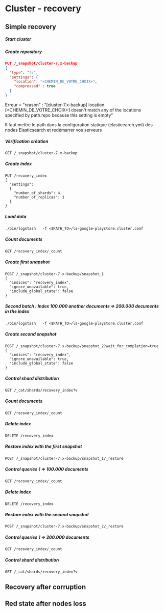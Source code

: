 
# Cluster - recovery

## Simple recovery

##### Start cluster

##### Create repository
```json
PUT /_snapshot/cluster-7.x-backup
{
  "type": "fs",
  "settings": {
    "location": "<CHEMIN_DE_VOTRE_CHOIX>",
    "compressed" : true
  }
}
```

 Erreur = "reason" : "[cluster-7.x-backup] location [<CHEMIN_DE_VOTRE_CHOIX>] doesn't match any of the locations specified by path.repo because this setting is empty"

Il faut mettre le path dans la configuration statique (elasticearch.yml) des nodes Elasticsearch et redémarrer vos serveurs


##### Vérification création
```
GET /_snapshot/cluster-7.x-backup
```

##### Create index
```
PUT /recovery_index
{
  "settings": 
  {
    "number_of_shards": 4,
    "number_of_replicas": 1
  }
}
```


##### Load data
```shell script
./bin/logstash   -f <$PATH_TO>/ls-google-playstore.cluster.conf
```

##### Count documents
```
GET /recovery_index/_count
```

##### Create first snapshot
```
POST /_snapshot/cluster-7.x-backup/snapshot_1
{
  "indices": "recovery_index",
  "ignore_unavailable": true,
  "include_global_state": false
}
```

##### Second batch : Index 100.000 another documents => 200.000 documents in the index
```shell script
./bin/logstash   -f <$PATH_TO>/ls-google-playstore.cluster.conf
```

##### Create second snapshot
```
POST /_snapshot/cluster-7.x-backup/snapshot_2?wait_for_completion=true
{
  "indices": "recovery_index",
  "ignore_unavailable": true,
  "include_global_state": false
}
```

##### Control shard distribution 
```
GET /_cat/shards/recovery_index?v
```

##### Count documents
```
GET /recovery_index/_count
```

##### Delete index
```
DELETE /recovery_index
```

##### Restore index with the first snapshot
```
POST /_snapshot/cluster-7.x-backup/snapshot_1/_restore
```

##### Control queries 1 => 100.000 documents
```
GET /recovery_index/_count
``` 


##### Delete index
```
DELETE /recovery_index
```

##### Restore index with the second snapshot
```
POST /_snapshot/cluster-7.x-backup/snapshot_2/_restore
```

##### Control queries 1 => 200.000 documents
```
GET /recovery_index/_count
```

##### Control shard distribution
```
GET /_cat/shards/recovery_index?v
```


## Recovery after corruption

## Red state after nodes loss

